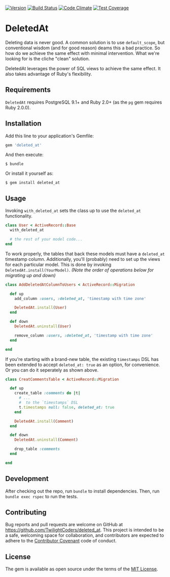 [![Version      ](https://img.shields.io/gem/v/deleted_at.svg?maxAge=2592000)](https://rubygems.org/gems/deleted_at)
[![Build Status ](https://travis-ci.org/TwilightCoders/deleted_at.svg)](https://travis-ci.org/TwilightCoders/deleted_at)
[![Code Climate ](https://api.codeclimate.com/v1/badges/762cdcd63990efa768b0/maintainability)](https://codeclimate.com/github/TwilightCoders/deleted_at)
[![Test Coverage](https://codeclimate.com/github/TwilightCoders/deleted_at/badges/coverage.svg)](https://codeclimate.com/github/TwilightCoders/deleted_at/coverage)

# DeletedAt

Deleting data is never good. A common solution is to use `default_scope`, but conventional wisdom (and for good reason) deams this a bad practice. So how do we achieve the same effect with minimal intervention. What we're looking for is the cliche "clean" solution.

DeletedAt leverages the power of SQL views to achieve the same effect. It also takes advantage of Ruby's flexibility.

## Requirements

`DeletedAt` requires PostgreSQL 9.1+ and Ruby 2.0+ (as the `pg` gem requires Ruby 2.0.0).

## Installation

Add this line to your application's Gemfile:

```ruby
gem 'deleted_at'
```

And then execute:

    $ bundle

Or install it yourself as:

    $ gem install deleted_at

## Usage

Invoking `with_deleted_at` sets the class up to use the `deleted_at` functionality.

```ruby
class User < ActiveRecord::Base
  with_deleted_at

  # the rest of your model code...
end
```

To work properly, the tables that back these models must have a `deleted_at` timestamp column. Additionally, you'll (probably) need to set up the views for each particular model. This is done by invoking `DeletedAt.install(YourModel)`. _(Note the order of operations below for migrating up and down)_

```ruby
class AddDeletedAtColumnToUsers < ActiveRecord::Migration

  def up
    add_column :users, :deleted_at, 'timestamp with time zone'

    DeletedAt.install(User)
  end

  def down
    DeletedAt.uninstall(User)

    remove_column :users, :deleted_at, 'timestamp with time zone'
  end

end
```

If you're starting with a brand-new table, the existing `timestamps` DSL has been extended to accept `deleted_at: true` as an option, for convenience. Or you can do it seperately as shown above.

```ruby
class CreatCommentsTable < ActiveRecord::Migration

  def up
    create_table :comments do |t|
      # ...
      #  to the `timestamps` DSL
      t.timestamps null: false, deleted_at: true
    end

    DeletedAt.install(Comment)
  end

  def down
    DeletedAt.uninstall(Comment)

    drop_table :comments
  end

end
```

## Development

After checking out the repo, run `bundle` to install dependencies. Then, run `bundle exec rspec` to run the tests.

## Contributing

Bug reports and pull requests are welcome on GitHub at https://github.com/TwilightCoders/deleted_at. This project is intended to be a safe, welcoming space for collaboration, and contributors are expected to adhere to the [Contributor Covenant](http://contributor-covenant.org) code of conduct.

## License

The gem is available as open source under the terms of the [MIT License](http://opensource.org/licenses/MIT).
